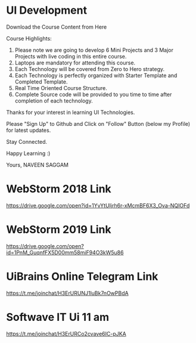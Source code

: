 # UI Development

Download the Course Content from Here

Course Highlights:

1) Please note we are going to develop 6 Mini Projects and 3 Major Projects with live coding in this entire course.
2) Laptops are mandatory for attending this course.
3) Each Technology will be covered from Zero to Hero strategy.
4) Each Technology is perfectly organized with Starter Template and Completed Template.
5) Real Time Oriented Course Structure.
6) Complete Source code will be provided to you time to time after completion of each technology.

Thanks for your interest in learning UI Technologies.

Please "Sign Up" to Github and Click on "Follow" Button (below my Profile) for latest updates.

Stay Connected.

Happy Learning :)

Yours,
NAVEEN SAGGAM

# WebStorm 2018 Link

https://drive.google.com/open?id=1YvYtUIjrh6r-xMcmBF6X3_Ova-NQIOFd

# WebStorm 2019 Link
https://drive.google.com/open?id=1PnM_GuqnfFX5D00mm58miF94O3kW5u86

# UiBrains Online Telegram Link
https://t.me/joinchat/H3ErURUNJ1luBk7nOwPBdA

# Softwave IT Ui 11 am
https://t.me/joinchat/H3ErURCo2cvave6IC-pJKA
